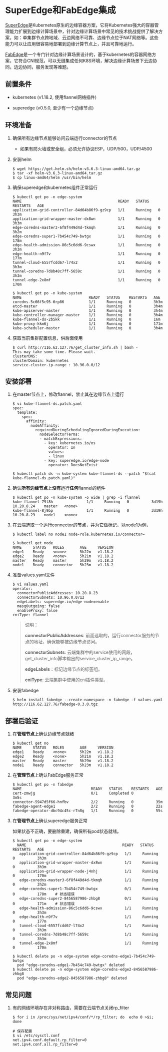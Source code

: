 # SuperEdge和FabEdge集成

[SuperEdge](https://github.com/superedge/superedge/blob/main/README_CN.md)是Kubernetes原生的边缘容器方案，它将Kubernetes强大的容器管理能力扩展到边缘计算场景中，针对边缘计算场景中常见的技术挑战提供了解决方案，如：单集群节点跨地域、云边网络不可靠、边缘节点位于NAT网络等。这些能力可以让应用很容易地部署到边缘计算节点上，并且可靠地运行。

[FabEdge](https://github.com/FabEdge/fabedge)是一个专门针对边缘计算场景设计的，基于kubernetes的容器网络方案，它符合CNI规范，可以无缝集成任何K8S环境，解决边缘计算场景下云边协同，边边协同，服务发现等难题。


## 前置条件

- kubernetes (v1.18.2,  使用flannel网络插件)

- superedge (v0.5.0, 至少有一个边缘节点)

## 环境准备

1. 确保所有边缘节点能够访问云端运行connector的节点

   - 如果有防火墙或安全组，必须允许协议ESP，UDP/500，UDP/4500

1. 安装helm

     ```shell
     $ wget https://get.helm.sh/helm-v3.6.3-linux-amd64.tar.gz
     $ tar -xf helm-v3.6.3-linux-amd64.tar.gz
     $ cp linux-amd64/helm /usr/bin/helm 
     ```
1. 确保superedge和kubernetes组件正常运行
   ```shell
   $ kubectl get po -n edge-system
   NAME                                           READY   STATUS    RESTARTS   AGE
   application-grid-controller-84d64b86f9-gz9cp   1/1     Running   0          3h3m
   application-grid-wrapper-master-dx8wn          1/1     Running   0          3h3m
   edge-coredns-master3-6f8f449d4d-tkmqh          1/1     Running   0          3h2m
   edge-coredns-super1-7b454c749-bwtgx            1/1     Running   0          178m
   edge-health-admission-86c5c6dd6-9cswx          1/1     Running   0          3h3m
   edge-health-n9f7v                              1/1     Running   0          177m
   tunnel-cloud-6557fcdd67-l74x2                  1/1     Running   0          3h3m
   tunnel-coredns-7d8b48c7ff-5659c                1/1     Running   0          3h3m
   tunnel-edge-2x8mf                              1/1     Running   0          170m
   
   $ kubectl get po -n kube-system
   NAME                              READY   STATUS    RESTARTS   AGE
   coredns-5c66f5c95-6rp86           1/1     Running   0          3h3m
   etcd-master                       1/1     Running   0          3h4m
   kube-apiserver-master             1/1     Running   0          3h4m
   kube-controller-manager-master    1/1     Running   0          3h4m
   kube-flannel-ds-2b5kk             1/1     Running   0          16m
   kube-proxy-kkm6j                  1/1     Running   0          171m
   kube-scheduler-master             1/1     Running   0          3h4m
   ```
   
1. 获取当前集群配置信息，供后面使用

     ```shell
     $ curl http://116.62.127.76/get_cluster_info.sh | bash -
     This may take some time. Please wait.
     clusterDNS: 
     clusterDomain: kubernetes
     service-cluster-ip-range : 10.96.0.0/12
     ```


## 安装部署
1. 在master节点上，修改flannel，禁止其在边缘节点上运行
   ```shell
   $ vi kube-flannel-ds.patch.yaml
   spec:
     template:
       spec:
         affinity:
           nodeAffinity:
             requiredDuringSchedulingIgnoredDuringExecution:
               nodeSelectorTerms:
               - matchExpressions:
                 - key: kubernetes.io/os
                   operator: In
                   values:
                   - linux
                 - key: superedge.io/edge-node
                   operator: DoesNotExist
                   
   $ kubectl patch ds -n kube-system kube-flannel-ds --patch "$(cat kube-flannel-ds.patch.yaml)"
   ```
   
1. 确认**所有边缘节点**上**没有**运行**任何**flannel的组件

   ```shell
   $ kubectl get po -n kube-system -o wide | grep -i flannel
   kube-flannel-79l8h               1/1     Running   0          3d19h   10.20.8.24    master   <none>       
   kube-flannel-8j9bp               1/1     Running   0          3d19h   10.20.8.23    node1    <none> 
   ```

1. 在云端选取一个运行connector的节点，并为它做标记，以node1为例，

   ```shell
   $ kubectl label no node1 node-role.kubernetes.io/connector=
   
   $ kubectl get node
   NAME     STATUS   ROLES       AGE     VERSION
   edge1    Ready    <none>      5h22m   v1.18.2
   edge2    Ready    <none>      5h21m   v1.18.2
   master   Ready    master      5h29m   v1.18.2
   node1    Ready    connector   5h23m   v1.18.2
   ```

2. 准备values.yaml文件

   ```shell
   $ vi values.yaml
   operator:
     connectorPublicAddresses: 10.20.8.23   
     connectorSubnets: 10.96.0.0/12  
     edgeLabels: superedge.io/edge-node=enable
     masqOutgoing: false
     enableProxy: false
   cniType: flannel
   ```
   
   > 说明：
   >
   > **connectorPublicAddresses**: 前面选取的，运行connector服务的节点的地址，确保能够被边缘节点访问。
   >
   > **connectorSubnets**: 云端集群中的service使用的网段，get_cluster_info脚本输出的service_cluster_ip_range。
   >
   > **edgeLabels**：标记边缘节点的标签组。
   >
   > **cniType**: 云端集群中使用的cni插件类型。
   
3. 安装fabedge 

   ```shell
   $ helm install fabedge --create-namespace -n fabedge -f values.yaml http://116.62.127.76/fabedge-0.3.0.tgz
   ```
   

## 部署后验证

1. 在**管理节点**上确认边缘节点就绪

    ```shell
    $ kubectl get no
    NAME     STATUS   ROLES       AGE     VERSION
    edge1    Ready    <none>      5h22m   v1.18.2
    edge2    Ready    <none>      5h21m   v1.18.2
    master   Ready    master      5h29m   v1.18.2
    node1    Ready    connector   5h23m   v1.18.2
    ```

2. 在**管理节点**上确认FabEdge服务正常

    ```shell
    $ kubectl get po -n fabedge
    NAME                               READY   STATUS    RESTARTS   AGE
    cert-zmwjg                         0/1     Completed 0          3m5s
    connector-5947d5f66-hnfbv          2/2     Running   0          35m
    fabedge-agent-edge1                2/2     Running   0          22s
    fabedge-operator-dbc94c45c-r7n8g   1/1     Running   0          55s
    ```

3. 在**管理节点**上确认superedge服务正常
   
   如果状态不正确，要删除重建，确保所有pod状态就绪。
   
   ```shell
   $ kubectl get po -n edge-system
     NAME                                           READY   STATUS    RESTARTS   AGE
      application-grid-controller-84d64b86f9-gz9cp   1/1     Running   0          3h3m
      application-grid-wrapper-master-dx8wn          1/1     Running   0          3h3m
      application-grid-wrapper-node-j4nhj            1/1     Running   0          170m
      edge-coredns-master3-6f8f449d4d-tkmqh          1/1     Running   0          3h2m
      edge-coredns-super1-7b454c749-bwtgx            0/1     Running   0          178m    # 状态错误
      edge-coredns-super2-8456587986-zhbg8           0/1     Running   0          171m    # 状态错误
      edge-health-admission-86c5c6dd6-9cswx          1/1     Running   0          3h3m
      edge-health-n9f7v                              1/1     Running   0          177m
      tunnel-cloud-6557fcdd67-l74x2                  1/1     Running   0          3h3m
      tunnel-coredns-7d8b48c7ff-5659c                1/1     Running   0          3h3m
      tunnel-edge-2x8mf                              1/1     Running   0          170m
      
   $ kubectl delete po -n edge-system edge-coredns-edge1-7b454c749-bwtgx
     pod "edge-coredns-edge1-7b454c749-bwtgx" deleted
   $ kubectl delete po -n edge-system edge-coredns-edge2-8456587986-zhbg8
     pod "edge-coredns-edge2-8456587986-zhbg8" deleted
   ```

## 常见问题

1. 有的网络环境存在非对称路由，需要在云端节点关闭rp_filter

    ```shell
    $ for i in /proc/sys/net/ipv4/conf/*/rp_filter; do  echo 0 >$i; done
    
    # 保存配置
    $ vi /etc/sysctl.conf
    net.ipv4.conf.default.rp_filter=0
    net.ipv4.conf.all.rp_filter=0
    ```
